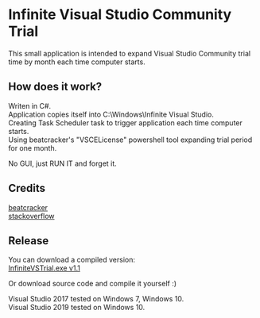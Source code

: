# Infinite Visual Studio Community Trial

This small application is intended to expand Visual Studio Community trial time by month each time computer starts.

## How does it work?

Writen in C#.\
Application copies itself into C:\Windows\Infinite Visual Studio.\
Creating Task Scheduler task to trigger application each time computer starts.\
Using beatcracker's "VSCELicense" powershell tool expanding trial period for one month.

No GUI, just RUN IT and forget it.


## Credits

[beatcracker](https://github.com/beatcracker/VSCELicense)\
[stackoverflow](https://stackoverflow.com/questions/43390466/visual-studio-community-is-a-30-day-trial/45487903#45487903)


## Release

You can download a compiled version:\
[InfiniteVSTrial.exe v1.1](https://github.com/tomasvanagas/InfiniteVisualStudioTrial/releases/download/1.1/InfiniteVSTrial.exe)

Or download source code and compile it yourself :)

Visual Studio 2017 tested on Windows 7, Windows 10.\
Visual Studio 2019 tested on Windows 10.
